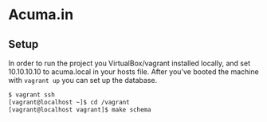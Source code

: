 # Acuma.in

## Setup

In order to run the project you VirtualBox/vagrant installed locally, and set 10.10.10.10 to acuma.local in your hosts file.
After you've booted the machine with `vagrant up` you can set up the database.

```sh
$ vagrant ssh
[vagrant@localhost ~]$ cd /vagrant
[vagrant@localhost vagrant]$ make schema
```

